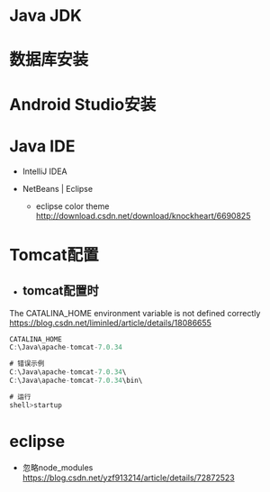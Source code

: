 # Java JDK

# 数据库安装

# Android Studio安装

# Java IDE

- IntelliJ IDEA
- NetBeans | Eclipse

  - eclipse color theme <http://download.csdn.net/download/knockheart/6690825>

# Tomcat配置

- tomcat配置时  
  - 
The CATALINA_HOME environment variable is not defined correctly https://blog.csdn.net/liminled/article/details/18086655

```js
CATALINA_HOME  
C:\Java\apache-tomcat-7.0.34

# 错误示例
C:\Java\apache-tomcat-7.0.34\  
C:\Java\apache-tomcat-7.0.34\bin\

# 运行
shell>startup   
```

# eclipse

- 忽略node_modules https://blog.csdn.net/yzf913214/article/details/72872523